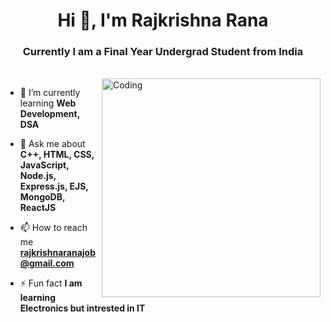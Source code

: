 <h1 align="center">Hi 👋, I'm Rajkrishna Rana</h1>
<h3 align="center">Currently I am a Final Year Undergrad Student from India</h3>
<br>
<img align="right" alt="Coding" width="350" src="https://cdn.dribbble.com/users/1708816/screenshots/15637256/media/f9826f0af8a49462f048262a8502035b.gif">

- 🌱 I’m currently learning **Web Development, DSA**

- 💬 Ask me about **C++, HTML, CSS, JavaScript, Node.js, Express.js, EJS, MongoDB, ReactJS**

- 📫 How to reach me **rajkrishnaranajob@gmail.com**

- ⚡ Fun fact **I am learning Electronics but intrested in IT**


